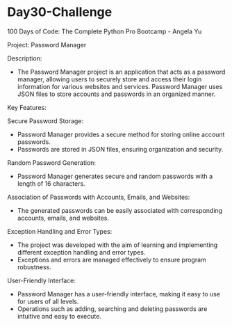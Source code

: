 # Day30-Challenge
 100 Days of Code: The Complete Python Pro Bootcamp - Angela Yu

Project: Password Manager

Description:
- The Password Manager project is an application that acts as a password manager, allowing users to securely store and access their login information for various websites and services. Password Manager uses JSON files to store accounts and passwords in an organized manner.

Key Features:

Secure Password Storage:
- Password Manager provides a secure method for storing online account passwords.
- Passwords are stored in JSON files, ensuring organization and security.

Random Password Generation:
- Password Manager generates secure and random passwords with a length of 16 characters.

Association of Passwords with Accounts, Emails, and Websites:
- The generated passwords can be easily associated with corresponding accounts, emails, and websites.

Exception Handling and Error Types:
- The project was developed with the aim of learning and implementing different exception handling and error types.
- Exceptions and errors are managed effectively to ensure program robustness.

User-Friendly Interface:
- Password Manager has a user-friendly interface, making it easy to use for users of all levels.
- Operations such as adding, searching and deleting passwords are intuitive and easy to execute.
